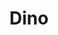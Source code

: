 ---
blog: https://dino.im/blog/
codehost: https://github.com/dino/dino
logohandle: dinoim
sort: dino
title: Dino
website: https://dino.im/
---